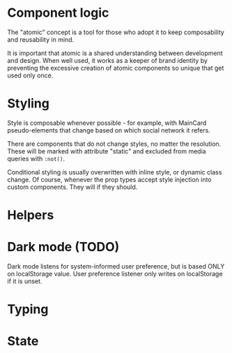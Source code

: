 # Component logic
The "atomic" concept is a tool for those who adopt it to keep composability and reusability in mind.

It is important that atomic is a shared understanding between development and design. When well used, it works as a keeper of brand identity by preventing the excessive creation of atomic components so unique that get used only once.

# Styling
Style is composable whenever possible - for example, with MainCard pseudo-elements that change based on which social network it refers.

There are components that do not change styles, no matter the resolution. These will be marked with attribute "static" and excluded from media queries with `:not()`.

Conditional styling is usually overwritten with inline style, or dynamic class change. Of course, whenever the prop types accept style injection into custom components. They will if they should.

# Helpers

# Dark mode (TODO)
Dark mode listens for system-informed user preference, but is based ONLY on localStorage value. User preference listener only writes on localStorage if it is unset.

# Typing

# State